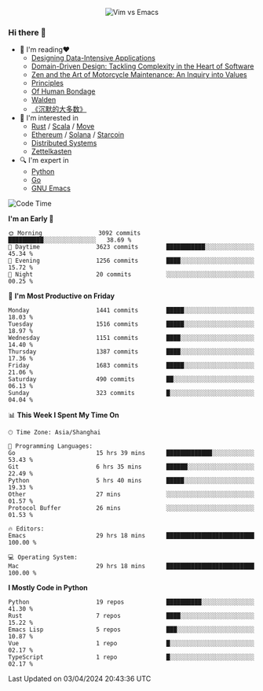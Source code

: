 <p align="center">
    <img src="https://gist.githubusercontent.com/coldnight/e696baffb094e71c96cb302118878eae/raw/40ea5053a6f66cc65f90f437e4173497da225958/banner.gif" alt="Vim vs Emacs" />
</p>

### Hi there 👋

- 📖 I'm reading❤️
    + [Designing Data-Intensive Applications](https://www.oreilly.com/library/view/designing-data-intensive-applications/9781491903063/)
    + [Domain-Driven Design: Tackling Complexity in the Heart of Software](https://www.dddcommunity.org/book/evans_2003/)
    + [Zen and the Art of Motorcycle Maintenance: An Inquiry into Values](https://en.wikipedia.org/wiki/Zen_and_the_Art_of_Motorcycle_Maintenance)
    + [Principles](https://www.principles.com/)
    + [Of Human Bondage](https://en.wikipedia.org/wiki/Of_Human_Bondage)
    + [Walden](https://en.wikipedia.org/wiki/Walden)
    + [《沉默的大多数》](https://en.wikipedia.org/wiki/Silent_majority)
- 🌱 I'm interested in
    + [Rust](https://www.rust-lang.org/) / [Scala](https://www.scala-lang.org/) / [Move](https://github.com/move-language/move/)
    + [Ethereum](https://ethereum.org/en/) / [Solana](https://solana.com/) / [Starcoin](https://github.com/starcoinorg/starcoin)
	+ [Distributed Systems](https://www.linuxzen.com/notes/topics/20200320174417_%E5%88%86%E5%B8%83%E5%BC%8F/)
	+ [Zettelkasten](https://www.linuxzen.com/notes/notes/20220120080920-slip_box/)
- 🔍 I'm expert in
    + [Python](https://www.python.org/)
    + [Go](https://go.dev/)
    + [GNU Emacs](https://www.gnu.org/software/emacs/)

<!--START_SECTION:waka-->
![Code Time](http://img.shields.io/badge/Code%20Time-2%2C798%20hrs%2028%20mins-blue)

**I'm an Early 🐤** 

```text
🌞 Morning                3092 commits        ██████████░░░░░░░░░░░░░░░   38.69 % 
🌆 Daytime                3623 commits        ███████████░░░░░░░░░░░░░░   45.34 % 
🌃 Evening                1256 commits        ████░░░░░░░░░░░░░░░░░░░░░   15.72 % 
🌙 Night                  20 commits          ░░░░░░░░░░░░░░░░░░░░░░░░░   00.25 % 
```
📅 **I'm Most Productive on Friday** 

```text
Monday                   1441 commits        █████░░░░░░░░░░░░░░░░░░░░   18.03 % 
Tuesday                  1516 commits        █████░░░░░░░░░░░░░░░░░░░░   18.97 % 
Wednesday                1151 commits        ████░░░░░░░░░░░░░░░░░░░░░   14.40 % 
Thursday                 1387 commits        ████░░░░░░░░░░░░░░░░░░░░░   17.36 % 
Friday                   1683 commits        █████░░░░░░░░░░░░░░░░░░░░   21.06 % 
Saturday                 490 commits         ██░░░░░░░░░░░░░░░░░░░░░░░   06.13 % 
Sunday                   323 commits         █░░░░░░░░░░░░░░░░░░░░░░░░   04.04 % 
```


📊 **This Week I Spent My Time On** 

```text
🕑︎ Time Zone: Asia/Shanghai

💬 Programming Languages: 
Go                       15 hrs 39 mins      █████████████░░░░░░░░░░░░   53.43 % 
Git                      6 hrs 35 mins       ██████░░░░░░░░░░░░░░░░░░░   22.49 % 
Python                   5 hrs 40 mins       █████░░░░░░░░░░░░░░░░░░░░   19.33 % 
Other                    27 mins             ░░░░░░░░░░░░░░░░░░░░░░░░░   01.57 % 
Protocol Buffer          26 mins             ░░░░░░░░░░░░░░░░░░░░░░░░░   01.53 % 

🔥 Editors: 
Emacs                    29 hrs 18 mins      █████████████████████████   100.00 % 

💻 Operating System: 
Mac                      29 hrs 18 mins      █████████████████████████   100.00 % 
```

**I Mostly Code in Python** 

```text
Python                   19 repos            ██████████░░░░░░░░░░░░░░░   41.30 % 
Rust                     7 repos             ████░░░░░░░░░░░░░░░░░░░░░   15.22 % 
Emacs Lisp               5 repos             ███░░░░░░░░░░░░░░░░░░░░░░   10.87 % 
Vue                      1 repo              █░░░░░░░░░░░░░░░░░░░░░░░░   02.17 % 
TypeScript               1 repo              █░░░░░░░░░░░░░░░░░░░░░░░░   02.17 % 
```




 Last Updated on 03/04/2024 20:43:36 UTC
<!--END_SECTION:waka-->
